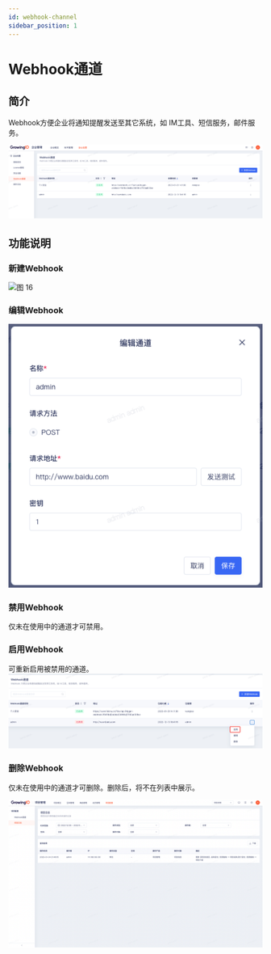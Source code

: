 ```yaml
---
id: webhook-channel
sidebar_position: 1
---
```


# Webhook通道

## 简介

Webhook方便企业将通知提醒发送至其它系统，如 IM工具、短信服务，邮件服务。

![image.png 1](/img/portal-webhook_webhook-channel.png)  

## 功能说明

### 新建Webhook

![图 16](/img/d3529f8193cae5d0f0ceb42abc984847d003fbd4501224118b59466e6f6b5db1.png)

### 编辑Webhook

![图 2](/img/portal-edit_webhook-channel.png)  

### 禁用Webhook

仅未在使用中的通道才可禁用。

### 启用Webhook

可重新启用被禁用的通道。
![图 3](/img/portal-qy_webhook-channel.png)  

### 删除Webhook

仅未在使用中的通道才可删除。删除后，将不在列表中展示。

![图 2](/img/portal-projectlogs_project-settings.png)  
